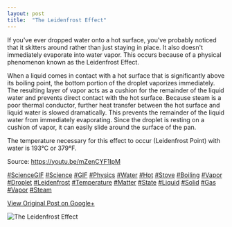 ```yaml
---
layout: post
title:  "The Leidenfrost Effect"
---
```


If you've ever dropped water onto a hot surface, you've probably noticed that
it skitters around rather than just staying in place. It also doesn't
immediately evaporate into water vapor. This occurs because of a physical
phenomenon known as the Leidenfrost Effect.  
  
When a liquid comes in contact with a hot surface that is significantly above
its boiling point, the bottom portion of the droplet vaporizes immediately.
The resulting layer of vapor acts as a cushion for the remainder of the liquid
water and prevents direct contact with the hot surface. Because steam is a
poor thermal conductor, further heat transfer between the hot surface and
liquid water is slowed dramatically. This prevents the remainder of the liquid
water from immediately evaporating. Since the droplet is resting on a cushion
of vapor, it can easily slide around the surface of the pan.  
  
The temperature necessary for this effect to occur (Leidenfrost Point) with
water is 193°C or 379°F.  
  
Source: <https://youtu.be/mZenCYF1IpM>  
  
[#ScienceGIF](https://plus.google.com/s/%23ScienceGIF/posts)
[#Science](https://plus.google.com/s/%23Science/posts)
[#GIF](https://plus.google.com/s/%23GIF/posts)
[#Physics](https://plus.google.com/s/%23Physics/posts)
[#Water](https://plus.google.com/s/%23Water/posts)
[#Hot](https://plus.google.com/s/%23Hot/posts)
[#Stove](https://plus.google.com/s/%23Stove/posts)
[#Boiling](https://plus.google.com/s/%23Boiling/posts)
[#Vapor](https://plus.google.com/s/%23Vapor/posts)
[#Droplet](https://plus.google.com/s/%23Droplet/posts)
[#Leidenfrost](https://plus.google.com/s/%23Leidenfrost/posts)
[#Temperature](https://plus.google.com/s/%23Temperature/posts)
[#Matter](https://plus.google.com/s/%23Matter/posts)
[#State](https://plus.google.com/s/%23State/posts)
[#Liquid](https://plus.google.com/s/%23Liquid/posts)
[#Solid](https://plus.google.com/s/%23Solid/posts)
[#Gas](https://plus.google.com/s/%23Gas/posts)
[#Vapor](https://plus.google.com/s/%23Vapor/posts)
[#Steam](https://plus.google.com/s/%23Steam/posts)﻿

[View Original Post on Google+](https://plus.google.com/+ColinSullender/posts/VKY3yM74SuY)

![The Leidenfrost Effect](/assets/img/2016-01-06-The-Leidenfrost-Effect.gif)
